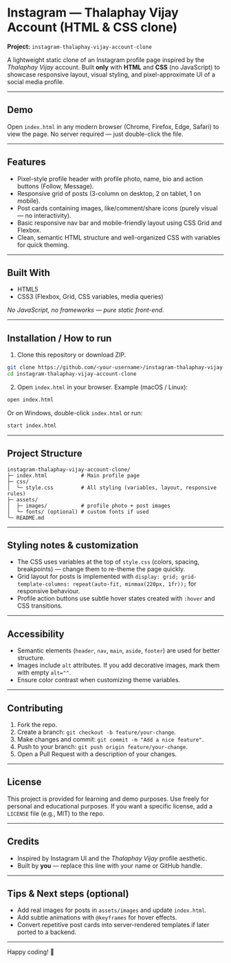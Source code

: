 # Instagram — Thalaphay Vijay Account (HTML & CSS clone)

**Project:** `instagram-thalaphay-vijay-account-clone`

A lightweight static clone of an Instagram profile page inspired by the *Thalaphay Vijay* account. Built **only** with **HTML** and **CSS** (no JavaScript) to showcase responsive layout, visual styling, and pixel-approximate UI of a social media profile.

---

## Demo

Open `index.html` in any modern browser (Chrome, Firefox, Edge, Safari) to view the page. No server required — just double-click the file.

---

## Features

* Pixel-style profile header with profile photo, name, bio and action buttons (Follow, Message).
* Responsive grid of posts (3-column on desktop, 2 on tablet, 1 on mobile).
* Post cards containing images, like/comment/share icons (purely visual — no interactivity).
* Basic responsive nav bar and mobile-friendly layout using CSS Grid and Flexbox.
* Clean, semantic HTML structure and well-organized CSS with variables for quick theming.

---

## Built With

* HTML5
* CSS3 (Flexbox, Grid, CSS variables, media queries)

*No JavaScript, no frameworks — pure static front-end.*

---

## Installation / How to run

1. Clone this repository or download ZIP.

```bash
git clone https://github.com/<your-username>/instagram-thalaphay-vijay-account-clone.git
cd instagram-thalaphay-vijay-account-clone
```

2. Open `index.html` in your browser. Example (macOS / Linux):

```bash
open index.html
```

Or on Windows, double-click `index.html` or run:

```bash
start index.html
```

---

## Project Structure

```
instagram-thalaphay-vijay-account-clone/
├─ index.html           # Main profile page
├─ css/
│  └─ style.css         # All styling (variables, layout, responsive rules)
├─ assets/
│  ├─ images/           # profile photo + post images
│  └─ fonts/ (optional) # custom fonts if used
└─ README.md
```

---

## Styling notes & customization

* The CSS uses variables at the top of `style.css` (colors, spacing, breakpoints) — change them to re-theme the page quickly.
* Grid layout for posts is implemented with `display: grid; grid-template-columns: repeat(auto-fit, minmax(220px, 1fr));` for responsive behaviour.
* Profile action buttons use subtle hover states created with `:hover` and CSS transitions.

---

## Accessibility

* Semantic elements (`header`, `nav`, `main`, `aside`, `footer`) are used for better structure.
* Images include `alt` attributes. If you add decorative images, mark them with empty `alt=""`.
* Ensure color contrast when customizing theme variables.

---

## Contributing

1. Fork the repo.
2. Create a branch: `git checkout -b feature/your-change`.
3. Make changes and commit: `git commit -m "Add a nice feature"`.
4. Push to your branch: `git push origin feature/your-change`.
5. Open a Pull Request with a description of your changes.

---

## License

This project is provided for learning and demo purposes. Use freely for personal and educational purposes. If you want a specific license, add a `LICENSE` file (e.g., MIT) to the repo.

---

## Credits

* Inspired by Instagram UI and the *Thalaphay Vijay* profile aesthetic.
* Built by **you** — replace this line with your name or GitHub handle.

---

## Tips & Next steps (optional)

* Add real images for posts in `assets/images` and update `index.html`.
* Add subtle animations with `@keyframes` for hover effects.
* Convert repetitive post cards into server-rendered templates if later ported to a backend.

---

Happy coding! 🎉
